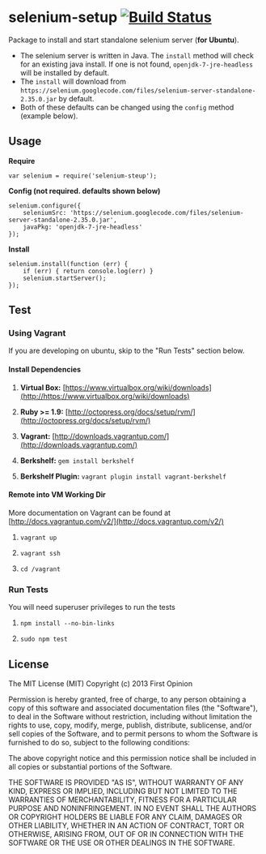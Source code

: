 selenium-setup [![Build Status](https://travis-ci.org/firstopinion/selenium-setup.png)](https://travis-ci.org/firstopinion/selenium-setup.js)
==============

Package to install and start standalone selenium server (**for Ubuntu**).

* The selenium server is written in Java. The `install` method will check for an existing java install. If one is not found, `openjdk-7-jre-headless` will be installed by default.
* The `install` will download from `https://selenium.googlecode.com/files/selenium-server-standalone-2.35.0.jar` by default.
* Both of these defaults can be changed using the `config` method (example below). 

Usage
------------

**Require**

    var selenium = require('selenium-steup');

**Config (not required. defaults shown below)**

    selenium.configure({
        seleniumSrc: 'https://selenium.googlecode.com/files/selenium-server-standalone-2.35.0.jar',
        javaPkg: 'openjdk-7-jre-headless'
    });

**Install**
  
    selenium.install(function (err) {
        if (err) { return console.log(err) }
        selenium.startServer();
    });


Test
----

### Using Vagrant

If you are developing on ubuntu, skip to the "Run Tests" section below.

#### Install Dependencies

1. **Virtual Box:** [https://www.virtualbox.org/wiki/downloads](http://https://www.virtualbox.org/wiki/downloads)

2. **Ruby >= 1.9:** [http://octopress.org/docs/setup/rvm/](http://octopress.org/docs/setup/rvm/)

3. **Vagrant:** [http://downloads.vagrantup.com/](http://downloads.vagrantup.com/)

4. **Berkshelf:** `gem install berkshelf`

5. **Berkshelf Plugin:** `vagrant plugin install vagrant-berkshelf`

#### Remote into VM Working Dir

More documentation on Vagrant can be found at [http://docs.vagrantup.com/v2/](http://docs.vagrantup.com/v2/)

1. `vagrant up`

2. `vagrant ssh`

3. `cd /vagrant`

### Run Tests

You will need superuser privileges to run the tests

1. `npm install --no-bin-links`

2. `sudo npm test`


License
-------
The MIT License (MIT)
Copyright (c) 2013 First Opinion

Permission is hereby granted, free of charge, to any person obtaining a copy
of this software and associated documentation files (the "Software"), to deal
in the Software without restriction, including without limitation the rights
to use, copy, modify, merge, publish, distribute, sublicense, and/or sell
copies of the Software, and to permit persons to whom the Software is
furnished to do so, subject to the following conditions:

The above copyright notice and this permission notice shall be included in
all copies or substantial portions of the Software.

THE SOFTWARE IS PROVIDED "AS IS", WITHOUT WARRANTY OF ANY KIND, EXPRESS OR
IMPLIED, INCLUDING BUT NOT LIMITED TO THE WARRANTIES OF MERCHANTABILITY,
FITNESS FOR A PARTICULAR PURPOSE AND NONINFRINGEMENT. IN NO EVENT SHALL THE
AUTHORS OR COPYRIGHT HOLDERS BE LIABLE FOR ANY CLAIM, DAMAGES OR OTHER
LIABILITY, WHETHER IN AN ACTION OF CONTRACT, TORT OR OTHERWISE, ARISING FROM,
OUT OF OR IN CONNECTION WITH THE SOFTWARE OR THE USE OR OTHER DEALINGS IN
THE SOFTWARE.